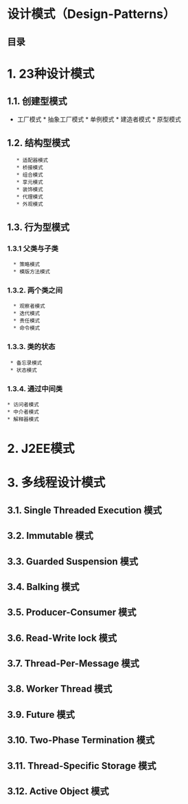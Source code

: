 # 设计模式（Design-Patterns）

目录
---

# 1.  23种设计模式

## 1.1.  创建型模式

* 工厂模式
       * 抽象工厂模式
       * 单例模式
       * 建造者模式
       * 原型模式
  
## 1.2.  结构型模式
  
       * 适配器模式
       * 桥接模式
       * 组合模式
       * 享元模式
       * 装饰模式
       * 代理模式
       * 外观模式
      
## 1.3.  行为型模式

### 1.3.1  父类与子类

      * 策略模式
      * 模版方法模式
      
### 1.3.2.   两个类之间

      * 观察者模式
      * 迭代模式
      * 责任模式
      * 命令模式
                
### 1.3.3.  类的状态

     * 备忘录模式
     * 状态模式
     
### 1.3.4.  通过中间类

    * 访问者模式
    * 中介者模式
    * 解释器模式
    
# 2.  J2EE模式

# 3.  多线程设计模式

## 3.1.  Single Threaded Execution 模式

## 3.2.  Immutable 模式

## 3.3.  Guarded Suspension 模式

## 3.4.  Balking 模式

## 3.5.  Producer-Consumer 模式

## 3.6.  Read-Write lock 模式

## 3.7.  Thread-Per-Message 模式

## 3.8.  Worker Thread 模式

## 3.9.  Future 模式

## 3.10. Two-Phase Termination 模式

## 3.11. Thread-Specific Storage 模式

## 3.12. Active Object 模式
